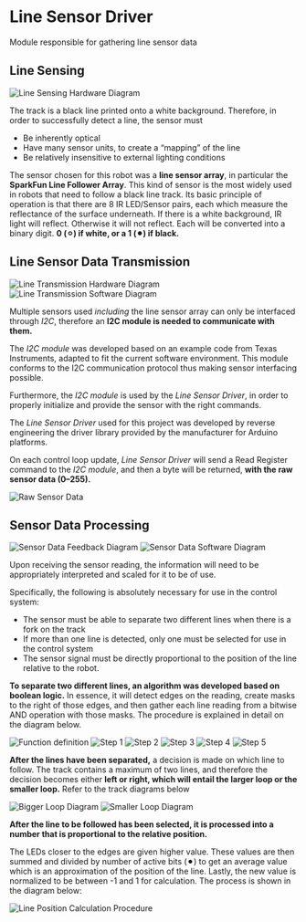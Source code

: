 Line Sensor Driver
==================

Module responsible for gathering line sensor data

## Line Sensing

![Line Sensing Hardware Diagram](Media/LineSensingHard.png)

The track is a black line printed onto a white background. Therefore, in order to successfully detect a line, the sensor must

+ Be inherently optical
+ Have many sensor units, to create a “mapping” of the line
+ Be relatively insensitive to external lighting conditions

The sensor chosen for this robot was a **line sensor array**, in particular the **SparkFun Line Follower Array**.
This kind of sensor is the most widely used in robots that need to follow a black line track. 
Its basic principle of operation is that there are 8 IR LED/Sensor pairs, each which measure the reflectance of the surface underneath. If there is a white background, IR light will reflect. Otherwise it will not reflect. Each will be converted into a binary digit. **0 (⚪︎) if white, or  a 1 (⚫︎) if black.**

## Line Sensor Data Transmission

![Line Transmission Hardware Diagram](Media/LineTransmissionHardware.png)
![Line Transmission Software Diagram](Media/Software.png)

Multiple sensors used *including* the line sensor array can only be interfaced through *I2C*, therefore an **I2C module is needed to communicate with them.**

The *I2C module* was developed based on an example code from Texas Instruments, adapted to fit the current software environment. This module conforms to the I2C communication protocol thus making sensor interfacing possible.

Furthermore, the *I2C module* is used by the *Line Sensor Driver*, in order to properly initialize and provide the sensor with the right commands.

The *Line Sensor Driver* used for this project was developed by reverse engineering the driver library provided by the manufacturer for Arduino platforms.

On each control loop update, *Line Sensor Driver*  will send a Read Register command to the *I2C module*, and then a byte will be returned, **with the raw sensor data (0–255).**

![Raw Sensor Data](Media/rawdata.png)

## Sensor Data Processing

![Sensor Data Feedback Diagram](Media/processingFeedback.png)
![Sensor Data Software Diagram](Media/processingSoftware.png)

Upon receiving the sensor reading, the information will need to be appropriately interpreted and scaled for it to be of use.

Specifically, the following is absolutely necessary for use in the control system:

+ The sensor must be able to separate two different lines when there is a fork on the track
+ If more than one line is detected, only one must be selected for use in the control system 
+ The sensor signal must be directly proportional to the position of the line relative to the robot.

**To separate two different lines, an algorithm was developed based on boolean logic.** In essence, it will detect edges on the reading, create masks to the right of those edges, and then gather each line reading from a bitwise AND operation with those masks. The procedure is explained in detail on the diagram below.

![Function definition](Media/processingInputOutputDef.png)
![Step 1](Media/step1.png)
![Step 2](Media/step2.png)
![Step 3](Media/step3.png)
![Step 4](Media/step4.png)
![Step 5](Media/step5.png)

**After the lines have been separated,** a decision is made on which line to follow. The track contains a maximum of two lines, and therefore the decision becomes either **left or right, which will entail the larger loop or the smaller loop.** Refer to the track diagrams below

![Bigger Loop Diagram](Media/biggerLoop.png)
![Smaller Loop Diagram](Media/smallerLoop.png)

**After the line to be followed has been selected, it is processed into a number that is proportional to the relative position.**

The LEDs closer to the edges are given higher value. These values are then summed and divided by number of active bits (⚫︎) to get an average value which is an approximation of the position of the line. Lastly, the new value is normalized to be between -1 and 1 for calculation. The process is shown in the diagram below:

![Line Position Calculation Procedure](Media/lineCalc.png)





